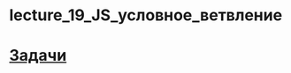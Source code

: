 # lecture_19_JS_условное_ветвление  

#  [Задачи ](https://github.com/schoolteacherMP/lecture_19_JS/blob/main/tasks.md)  

